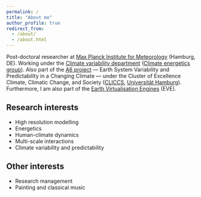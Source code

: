 ```yaml
---
permalink: /
title: "About me"
author_profile: true
redirect_from: 
  - /about/
  - /about.html
---
```


Post-doctoral researcher at [Max Planck Institute for Meteorology](https://mpimet.mpg.de/en/homepage) (Hamburg, DE). Working under the [Climate variability department](https://mpimet.mpg.de/en/research/department-climate-variability) ([Climate energetics group](https://mpimet.mpg.de/en/research/department-climate-variability/climate-energetics)). Also part of the [A6 project](https://www.cliccs.uni-hamburg.de/research/theme-a/a6.html) — Earth System Variability and Predictability in a Changing Climate — under the Cluster of Excellence Climate, Climatic Change, and Society ([CLICCS](https://www.cliccs.uni-hamburg.de/about-cliccs.html), [Universität Hamburg](https://www.uni-hamburg.de/en.html)). Furthermore, I am also part of the [Earth Virtualisation Engines](https://eve4climate.org/) (EVE). 

## Research interests

  * High resolution modelling
  * Energetics
  * Human-climate dynamics
  * Multi-scale interactions
  * Climate variability and predictability

## Other interests    
  * Research management
  * Painting and classical music

